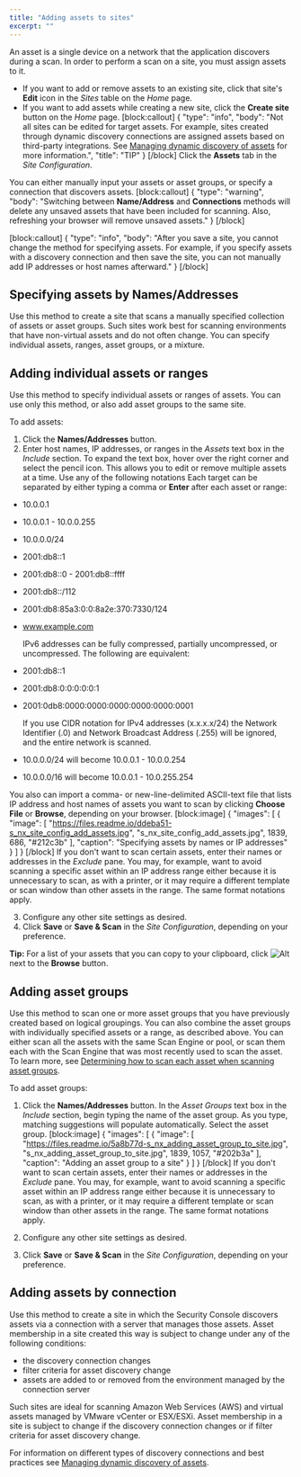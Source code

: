 ```yaml
---
title: "Adding assets to sites"
excerpt: ""
---
```

An asset is a single device on a network that the application discovers during a scan. In order to perform a scan on a site, you must assign assets to it.

* If you want to add or remove assets to an existing site, click that site's **Edit** icon in the _Sites_ table on the _Home_ page.
* If you want to add assets while creating a new site, click the **Create site** button on the _Home_ page.
[block:callout]
{
  "type": "info",
  "body": "Not all sites can be edited for target assets.  For example, sites created through dynamic discovery connections are assigned assets based on third-party integrations.  See [Managing dynamic discovery of assets](doc:managing-dynamic-discovery-of-assets) for more information.",
  "title": "TIP"
}
[/block]
Click the **Assets** tab in the _Site Configuration_. 

You can either manually input your assets or asset groups, or specify a connection that discovers assets.
[block:callout]
{
  "type": "warning",
  "body": "Switching between **Name/Address** and **Connections** methods will delete any unsaved assets that have been included for scanning. Also, refreshing your browser will remove unsaved assets."
}
[/block]

[block:callout]
{
  "type": "info",
  "body": "After you save a site, you cannot change the method for specifying assets. For example, if you specify assets with a discovery connection and then save the site, you can not manually add IP addresses or host names afterward."
}
[/block]
## Specifying assets by Names/Addresses

Use this method to create a site that scans a manually specified collection of assets or asset groups. Such sites work best for scanning environments that have non-virtual assets and do not often change. You can specify individual assets, ranges, asset groups, or a mixture.

## Adding individual assets or ranges

Use this method to specify individual assets or ranges of assets. You can use only this method, or also add asset groups to the same site.

To add assets:

1. Click the **Names/Addresses** button.
2. Enter host names, IP addresses, or ranges in the _Assets_ text box in the _Include_ section. To expand the text box, hover over the right corner and select the pencil icon. This allows you to edit or remove multiple assets at a time.  Use any of the following notations Each target can be separated by either typing a comma or **Enter** after each asset or range:


 * 10.0.0.1
 * 10.0.0.1 - 10.0.0.255
 * 10.0.0.0/24
 * 2001:db8::1
 * 2001:db8::0 - 2001:db8::ffff
 * 2001:db8::/112
 * 2001:db8:85a3:0:0:8a2e:370:7330/124
 * www.example.com


   IPv6 addresses can be fully compressed, partially uncompressed, or uncompressed. The following are equivalent:


 * 2001:db8::1
 * 2001:db8:0:0:0:0:0:1
 * 2001:0db8:0000:0000:0000:0000:0000:0001


   If you use CIDR notation for IPv4 addresses (x.x.x.x/24) the Network Identifier (.0) and Network Broadcast Address (.255) will be ignored, and the entire network is scanned.


 * 10.0.0.0/24 will become 10.0.0.1 - 10.0.0.254
 * 10.0.0.0/16 will become 10.0.0.1 - 10.0.255.254


You also can import a comma- or new-line-delimited ASCII-text file that lists IP address and host names of assets you want to scan by clicking **Choose File** or **Browse**, depending on your browser.
[block:image]
{
  "images": [
    {
      "image": [
        "https://files.readme.io/ddeba51-s_nx_site_config_add_assets.jpg",
        "s_nx_site_config_add_assets.jpg",
        1839,
        686,
        "#212c3b"
      ],
      "caption": "Specifying assets by names or IP addresses"
    }
  ]
}
[/block]
If you don't want to scan certain assets, enter their names or addresses in the _Exclude_ pane. You may, for example, want to avoid scanning a specific asset within an IP address range either because it is unnecessary to scan, as with a printer, or it may require a different template or scan window than other assets in the range. The same format notations apply.

3. Configure any other site settings as desired.
4. Click **Save** or **Save & Scan** in the _Site Configuration_, depending on your preference.


**Tip:**  For a list of your assets that you can copy to your clipboard, click ![Alt](https://files.readme.io/0b92a62-i_nx_text_box.jpg "Text box icon")next to the **Browse** button.

## Adding asset groups

Use this method to scan one or more asset groups that you have previously created based on logical groupings. You can also combine the asset groups with individually specified assets or a range, as described above. You can either scan all the assets with the same Scan Engine or pool, or scan them each with the Scan Engine that was most recently used to scan the asset. To learn more, see [Determining how to scan each asset when scanning asset groups](doc:selecting-a-scan-engine-for-a-site#section-determining-how-to-scan-each-asset-when-scanning-asset-groups).

To add asset groups:

1. Click the **Names/Addresses** button.
In the _Asset Groups_ text box in the _Include_ section, begin typing the name of the asset group. As you type, matching suggestions will populate automatically. Select the asset group.
[block:image]
{
  "images": [
    {
      "image": [
        "https://files.readme.io/5a8b77d-s_nx_adding_asset_group_to_site.jpg",
        "s_nx_adding_asset_group_to_site.jpg",
        1839,
        1057,
        "#202b3a"
      ],
      "caption": "Adding an asset group to a site"
    }
  ]
}
[/block]
If you don't want to scan certain assets, enter their names or addresses in the _Exclude_ pane. You may, for example, want to avoid scanning a specific asset within an IP address range either because it is unnecessary to scan, as with a printer, or it may require a different template or scan window than other assets in the range. The same format notations apply.

3. Configure any other site settings as desired.
4. Click **Save** or **Save & Scan** in the _Site Configuration_, depending on your preference.

## Adding assets by connection

Use this method to create a site in which the Security Console discovers assets via a connection with a server that manages those assets. Asset membership in a site created this way is subject to change under any of the following conditions:

* the discovery connection changes
* filter criteria for asset discovery change
* assets are added to or removed from the environment managed by the connection server

Such sites are ideal for scanning Amazon Web Services (AWS) and virtual assets managed by VMware vCenter or ESX/ESXi. Asset membership in a site is subject to change if the discovery connection changes or if filter criteria for asset discovery change.

For information on different types of discovery connections and best practices see [Managing dynamic discovery of assets](doc:managing-dynamic-discovery-of-assets).